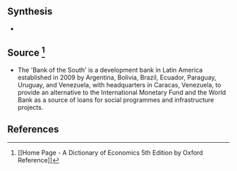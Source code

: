 ## Synthesis
- 
## Source [^1]
- The 'Bank of the South' is a development bank in Latin America established in 2009 by Argentina, Bolivia, Brazil, Ecuador, Paraguay, Uruguay, and Venezuela, with headquarters in Caracas, Venezuela, to provide an alternative to the International Monetary Fund and the World Bank as a source of loans for social programmes and infrastructure projects.
## References

[^1]: [[Home Page - A Dictionary of Economics 5th Edition by Oxford Reference]]